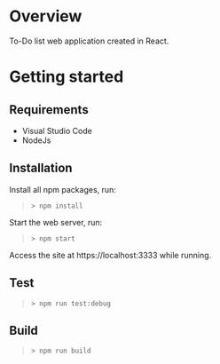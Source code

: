 # Overview
To-Do list web application created in React.

# Getting started
## Requirements
- Visual Studio Code
- NodeJs

## Installation
Install all npm packages, run:
>`> npm install`

Start the web server, run:
>`> npm start`

Access the site at https://localhost:3333 while running.

## Test
>`> npm run test:debug`

## Build
>`> npm run build`